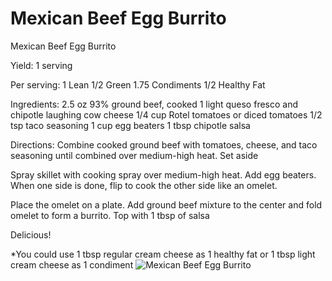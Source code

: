 # Mexican Beef Egg Burrito

Mexican Beef Egg Burrito

Yield:
1 serving

Per serving:
1 Lean
1/2 Green
1.75 Condiments
1/2 Healthy Fat

Ingredients:
2.5 oz 93% ground beef, cooked
1 light queso fresco and chipotle laughing cow cheese
1/4 cup Rotel tomatoes or diced tomatoes
1/2 tsp taco seasoning
1 cup egg beaters
1 tbsp chipotle salsa

Directions:
Combine cooked ground beef with tomatoes, cheese, and taco seasoning until combined over medium-high heat. Set aside

Spray skillet with cooking spray over medium-high heat. Add egg beaters.
When one side is done, flip to cook the other side like an omelet.

Place the omelet on a plate. Add ground beef mixture to the center and fold omelet to form a burrito.
Top with 1 tbsp of salsa

Delicious!

*You could use 1 tbsp regular cream cheese as 1 healthy fat or 1 tbsp light cream cheese as 1 condiment
![Mexican Beef Egg Burrito](./Mexican%20Beef%20Egg%20Burrito.png)

